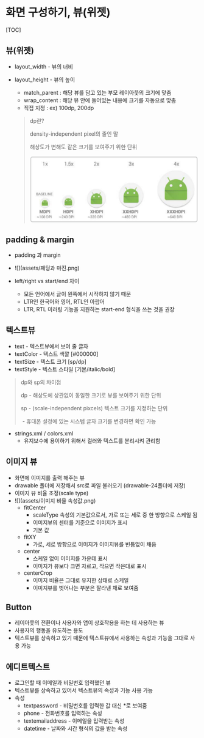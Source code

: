 # 화면 구성하기, 뷰(위젯)

[TOC]



## 뷰(위젯) 

- layout_width - 뷰의 너비

- layout_height - 뷰의 높이

  - match_parent : 해당 뷰를 담고 있는 부모 레이아웃의 크기에 맞춤
  - wrap_content : 해당 뷰 안에 들어있는 내용에 크기를 자동으로 맞춤
  - 직접 지정 : ex) 100dp, 200dp

  >dp란?
  >
  >density-independent pixel의 줄인 말
  >
  >해상도가 변해도 같은 크기를 보여주기 위한 단위
  >
  >![dpi](assets/dpi.png)

  

  

## padding & margin

- padding 과 margin

- ![](assets/패딩과 마진.png)



- left/right vs start/end 차이
  - 모든 언어에서 글이 왼쪽에서 시작하지 않기 때문
  - LTR인 한국어와 영어, RTL인 아랍어
  - LTR, RTL 미러링 기능을 지원하는 start-end 형식을 쓰는 것을 권장



## 텍스트뷰

- text - 텍스트뷰에서 보여 줄 글자
- textColor - 텍스트 색깔 [#000000]
- textSize - 텍스트 크기 [sp/dp]
- textStyle - 텍스트 스타일 [기본/italic/bold]

>dp와 sp의 차이점
>
>dp - 해상도에 상관없이 동일한 크기로 뷰를 보여주기 위한 단위
>
>sp - (scale-independent pixcels) 텍스트 크기를 지정하는 단위
>
>​		- 휴대폰 설정에 있는 시스템 글자 크기를 변경하면 확인 가능

- strings.xml / colors.xml
  - 유지보수에 용이하기 위해서 컬러와 텍스트를 분리시켜 관리함



## 이미지 뷰

- 화면에 이미지를 출력 해주는 뷰
- drawable 폴더에 저장해서 src로 파일 불러오기 (drawable-24폴더에 저장)
- 이미지 뷰 비율 조정(scale type)
- ![](assets/이미지 비율 속성값.png)
  - fitCenter
    - scaleType 속성의 기본값으로서, 가로 또는 세로 중 한 방향으로 스케일 됨
    - 이미지뷰의 센터를 기준으로 이미지가 표시
    - 기본 값
  - fitXY
    - 가로, 세로 방향으로 이미지가 이미지뷰를 빈틈없이 채움
  - center
    - 스케일 없이 이미지를 가운데 표시
    - 이미지가 뷰보다 크면 자르고, 작으면 작은대로 표시
  - centerCrop
    - 이미지 비율은 그대로 유지한 상태로 스케일
    - 이미지뷰를 벗어나는 부분은 잘라낸 채로 보여줌



## Button

- 레이아웃의 전환이나 사용자와 앱이 상호작용을 하는 데 사용하는 뷰
- 사용자의 행동을 유도하는 용도
- 텍스트뷰를 상속하고 있기 때문에 텍스트뷰에서 사용하는 속성과 기능을 그대로 사용 가능



## 에디트텍스트

- 로그인할 때 이메일과 비밀번호 입력했던 뷰
- 텍스트뷰를 상속하고 있어서 텍스트뷰의 속성과 기능 사용 가능
- 속성
  - textpassword - 비밀번호를 입력한 값 대신 *로 보여줌
  - phone - 전화번호를 입력하는 속성
  - textemailaddress - 이메일을 입력받는 속성
  - datetime - 날짜와 시간 형식의 값을 받는 속성